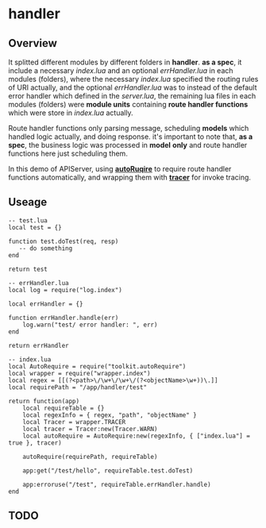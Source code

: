 # **handler**

## **Overview**

It splitted different modules by different folders in **handler**. **as a spec**, it include a necessary *index.lua* and an optional *errHandler.lua* in each modules (folders), where the necessary *index.lua* specified the routing rules of URI actually, and the optional *errHandler.lua* was to instead of the default error handler which defined in the *server.lua*, the remaining lua files in each modules (folders) were **module units** containing **route handler functions** which were store in *index.lua* actually.
 
Route handler functions only parsing message, scheduling **models** which handled logic actually, and doing response. it's important to note that, **as a spec**, the business logic was processed in **model** **only** and route handler functions here just scheduling them.

In this demo of APIServer, using [**autoRuqire**](https://github.com/tweyseo/Mirana/blob/master/toolkit/autoRequire.lua) to require route handler functions automatically, and wrapping them with [**tracer**](https://github.com/tweyseo/Mirana/blob/master/wrapper/plugin/tracer.lua) for invoke tracing.

## **Useage**

```
-- test.lua
local test = {}

function test.doTest(req, resp)
   -- do something
end

return test

-- errHandler.lua
local log = require("log.index")

local errHandler = {}

function errHandler.handle(err)
    log.warn("test/ error handler: ", err)
end

return errHandler

-- index.lua
local AutoRequire = require("toolkit.autoRequire")
local wrapper = require("wrapper.index")
local regex = [[(?<path>\/\w+\/\w+\/(?<objectName>\w+))\.]]
local requirePath = "/app/handler/test"

return function(app)
    local requireTable = {}
    local regexInfo = { regex, "path", "objectName" }
    local Tracer = wrapper.TRACER
    local tracer = Tracer:new(Tracer.WARN)
    local autoRequire = AutoRequire:new(regexInfo, { ["index.lua"] = true }, tracer)

    autoRequire(requirePath, requireTable)

    app:get("/test/hello", requireTable.test.doTest)

    app:erroruse("/test", requireTable.errHandler.handle)
end
```

## **TODO**
